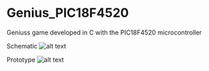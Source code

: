 # Genius_PIC18F4520
 Geniuss game developed in C with the PIC18F4520 microcontroller

Schematic
![alt text](images/Genius_Schematic)

Prototype
![alt text](images/GeniusPIC18F4520)
